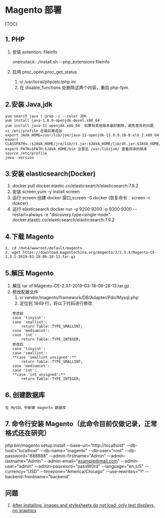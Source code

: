 # Magento 部署

[TOC]

## 1. PHP

1. 安装 extention: fileinfo

    oneinstack: ./install.sh --php_extensions fileinfo

2. 启用 proc_open,proc_get_status
    1. vi /usr/local/php/etc/php.ini
    2. 在 disable_functions 处删除这两个内容，重启 php-fpm
## 2.安装 Java,jdk
```
yum search java | grep -i --color JDK
yum install java-1.8.0-openjdk-devel.x86_64
yum install java-11-openjdk.x86_64  如果有其他版本最好删除，避免意外的问题
vi /etc/profile 在最后面追加
export JAVA_HOME=/usr/lib/jvm/java-11-openjdk-11.0.8.10-0.el8_2.x86_64
export CLASSPATH=.:$JAVA_HOME/jre/lib/rt.jar:$JAVA_HOME/lib/dt.jar:$JAVA_HOME/lib/tools.jar
export PATH=$PATH:$JAVA_HOME/bin 注意去 /usr/lib/jvm/ 查看具体的版本
source /etc/profile
java -version 
```

## 3.安装 elasticsearch(Docker) 
1. docker pull docker.elastic.co/elasticsearch/elasticsearch:7.9.2
2. 安装 screen,yum -y install screen
3. 运行 screen 创建 docker 窗口,screen -S docker  (恢复命令：screen -r dokcer)
4. 运行 elasticsearch
docker run -p 9200:9200 -p 9300:9300 --restart=always -e "discovery.type=single-node" docker.elastic.co/elasticsearch/elasticsearch:7.9.2
## 4.下载 Magento
    1. cd /data/wwwroot/default/magento
    2. wget https://download.magentochina.org/magento/2/2.3.X/Magento-CE-2.3.1-2019-03-18-06-28-13.tar.gz
## 5.解压 Magento
1. 解压
    tar xf Magento-CE-2.3.1-2019-03-18-06-28-13.tar.gz
2. 修改配置文件
    1. vi vendor/magento/framework/DB/Adapter/Pdo/Mysql.php
    2. 定位到 1849 行，将以下代码进行修改
    ```
    修改前
    case 'tinyint':
    case 'smallint':
        return Table::TYPE_SMALLINT;
    case 'mediumint':
    case 'int':
        return Table::TYPE_INTEGER;
    修改后
    case 'tinyint':
    case 'smallint':
    **case 'smallint unsigned':**
        return Table::TYPE_SMALLINT;
    case 'mediumint':
    case 'int':
    **case 'int unsigned':**
        return Table::TYPE_INTEGER;
    ```
## 6. 创建数据库
    在 MySQL 中新建 magento 数据库
## 7. 命令行安装 Magento（此命令目前仅做记录，正常格式还在研究）
php bin/magento setup:install 
--base-url="http://localhost" 
--db-host="localhost" 
--db-name="magento" 
--db-user="root" 
--db-password="888888" 
--admin-firstname="Admin" 
--admin-lastname="Admin" 
--admin-email="example@mail.com" 
--admin-user="admin" 
--admin-password="passW0rd" 
--language="en_US" 
--currency="USD" 
--timezone="America/Chicago" 
--use-rewrites="1" 
--backend-frontname="backend"

## 问题
1. [After installing, images and stylesheets do not load; only text displays, no graphics](https://support.magento.com/hc/en-us/articles/360032994352?_ga=2.144556085.1486798061.1603281344-1064637223.1603281344)
